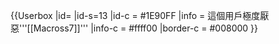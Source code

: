 {{Userbox
  |id=
  |id-s=13
  |id-c = #1E90FF
  |info = 這個用戶極度厭惡'''[[Macross7]]'''
  |info-c = #ffff00
  |border-c = #008000
}}